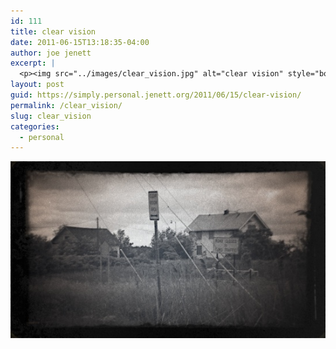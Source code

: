 ```yaml
---
id: 111
title: clear vision
date: 2011-06-15T13:18:35-04:00
author: joe jenett
excerpt: |
  <p><img src="../images/clear_vision.jpg" alt="clear vision" style="border:none;"></p>
layout: post
guid: https://simply.personal.jenett.org/2011/06/15/clear-vision/
permalink: /clear_vision/
slug: clear_vision
categories:
  - personal
---
```

<img src="../images/clear_vision.jpg" alt="clear vision" style="border:none;">